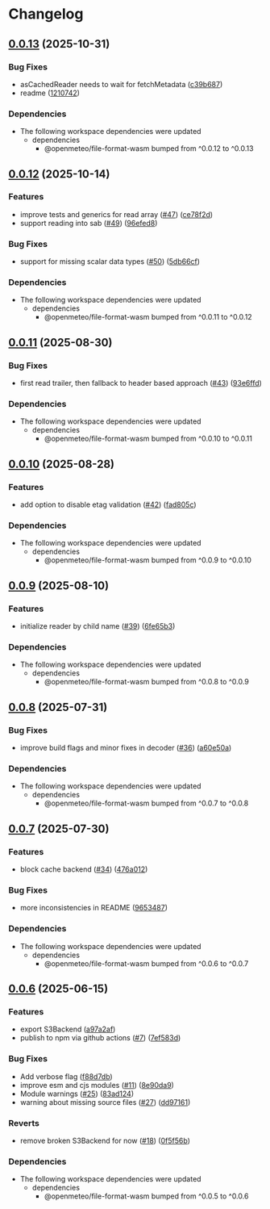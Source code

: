 # Changelog

## [0.0.13](https://github.com/open-meteo/typescript-omfiles/compare/v0.0.12...v0.0.13) (2025-10-31)


### Bug Fixes

* asCachedReader needs to wait for fetchMetadata ([c39b687](https://github.com/open-meteo/typescript-omfiles/commit/c39b687613076cdda0abb9d3b293c35071501286))
* readme ([1210742](https://github.com/open-meteo/typescript-omfiles/commit/121074255ad35aaf80eec397f153f36ff7b458ea))


### Dependencies

* The following workspace dependencies were updated
  * dependencies
    * @openmeteo/file-format-wasm bumped from ^0.0.12 to ^0.0.13

## [0.0.12](https://github.com/open-meteo/typescript-omfiles/compare/v0.0.11...v0.0.12) (2025-10-14)


### Features

* improve tests and generics for read array ([#47](https://github.com/open-meteo/typescript-omfiles/issues/47)) ([ce78f2d](https://github.com/open-meteo/typescript-omfiles/commit/ce78f2d61207d1994853193be4994802ea91f2ad))
* support reading into sab ([#49](https://github.com/open-meteo/typescript-omfiles/issues/49)) ([96efed8](https://github.com/open-meteo/typescript-omfiles/commit/96efed820b9df64c5e4124d24e1e7590a8a15852))


### Bug Fixes

* support for missing scalar data types ([#50](https://github.com/open-meteo/typescript-omfiles/issues/50)) ([5db66cf](https://github.com/open-meteo/typescript-omfiles/commit/5db66cfd6a34632469a94f8e255f2e39bfe255d5))


### Dependencies

* The following workspace dependencies were updated
  * dependencies
    * @openmeteo/file-format-wasm bumped from ^0.0.11 to ^0.0.12

## [0.0.11](https://github.com/open-meteo/typescript-omfiles/compare/v0.0.10...v0.0.11) (2025-08-30)


### Bug Fixes

* first read trailer, then fallback to header based approach ([#43](https://github.com/open-meteo/typescript-omfiles/issues/43)) ([93e6ffd](https://github.com/open-meteo/typescript-omfiles/commit/93e6ffd9d3b92f2869abaeb286ee0d3dfede3881))


### Dependencies

* The following workspace dependencies were updated
  * dependencies
    * @openmeteo/file-format-wasm bumped from ^0.0.10 to ^0.0.11

## [0.0.10](https://github.com/open-meteo/typescript-omfiles/compare/v0.0.9...v0.0.10) (2025-08-28)


### Features

* add option to disable etag validation ([#42](https://github.com/open-meteo/typescript-omfiles/issues/42)) ([fad805c](https://github.com/open-meteo/typescript-omfiles/commit/fad805cb5f6e122caab424296871c7e6cf9d80da))


### Dependencies

* The following workspace dependencies were updated
  * dependencies
    * @openmeteo/file-format-wasm bumped from ^0.0.9 to ^0.0.10

## [0.0.9](https://github.com/open-meteo/typescript-omfiles/compare/v0.0.8...v0.0.9) (2025-08-10)


### Features

* initialize reader by child name ([#39](https://github.com/open-meteo/typescript-omfiles/issues/39)) ([6fe65b3](https://github.com/open-meteo/typescript-omfiles/commit/6fe65b3ad1d68addef81b79aa1891dc989acf269))


### Dependencies

* The following workspace dependencies were updated
  * dependencies
    * @openmeteo/file-format-wasm bumped from ^0.0.8 to ^0.0.9

## [0.0.8](https://github.com/open-meteo/typescript-omfiles/compare/v0.0.7...v0.0.8) (2025-07-31)


### Bug Fixes

* improve build flags and minor fixes in decoder ([#36](https://github.com/open-meteo/typescript-omfiles/issues/36)) ([a60e50a](https://github.com/open-meteo/typescript-omfiles/commit/a60e50a89ed8cb08b9f4023af169f29fd6967f6d))


### Dependencies

* The following workspace dependencies were updated
  * dependencies
    * @openmeteo/file-format-wasm bumped from ^0.0.7 to ^0.0.8

## [0.0.7](https://github.com/open-meteo/typescript-omfiles/compare/v0.0.6...v0.0.7) (2025-07-30)


### Features

* block cache backend ([#34](https://github.com/open-meteo/typescript-omfiles/issues/34)) ([476a012](https://github.com/open-meteo/typescript-omfiles/commit/476a012c8bbd669098f7fcfa0bdfbbe516991697))


### Bug Fixes

* more inconsistencies in README ([9653487](https://github.com/open-meteo/typescript-omfiles/commit/96534870d86a88a67bc3915da9cc06747f480e21))


### Dependencies

* The following workspace dependencies were updated
  * dependencies
    * @openmeteo/file-format-wasm bumped from ^0.0.6 to ^0.0.7

## [0.0.6](https://github.com/open-meteo/typescript-omfiles/compare/v0.0.5...v0.0.6) (2025-06-15)


### Features

* export S3Backend ([a97a2af](https://github.com/open-meteo/typescript-omfiles/commit/a97a2afcfe30f094c6e17b823617366c77e20036))
* publish to npm via github actions ([#7](https://github.com/open-meteo/typescript-omfiles/issues/7)) ([7ef583d](https://github.com/open-meteo/typescript-omfiles/commit/7ef583d700908b9a9c91638c912e9fa454c6751b))


### Bug Fixes

* Add verbose flag ([f88d7db](https://github.com/open-meteo/typescript-omfiles/commit/f88d7db88bd02db119fee884e3e667278f3aa41a))
* improve esm and cjs modules ([#11](https://github.com/open-meteo/typescript-omfiles/issues/11)) ([8e90da9](https://github.com/open-meteo/typescript-omfiles/commit/8e90da9f4d8dcc1ecc2ddd37c3ac24b8b286e501))
* Module warnings ([#25](https://github.com/open-meteo/typescript-omfiles/issues/25)) ([83ad124](https://github.com/open-meteo/typescript-omfiles/commit/83ad12446c83e24e6a86f580c463787d5cab3b33))
* warning about missing source files ([#27](https://github.com/open-meteo/typescript-omfiles/issues/27)) ([dd97161](https://github.com/open-meteo/typescript-omfiles/commit/dd971613b649f0237e30aa4e73aabc43b5d929fd))


### Reverts

* remove broken S3Backend for now ([#18](https://github.com/open-meteo/typescript-omfiles/issues/18)) ([0f5f56b](https://github.com/open-meteo/typescript-omfiles/commit/0f5f56b0ccae663383d26adb9d267747ce3bdac3))


### Dependencies

* The following workspace dependencies were updated
  * dependencies
    * @openmeteo/file-format-wasm bumped from ^0.0.5 to ^0.0.6
